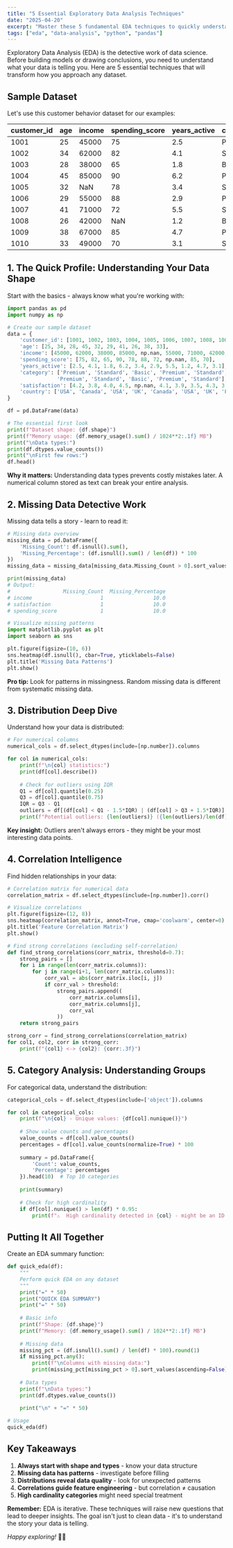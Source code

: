 ```yaml
---
title: "5 Essential Exploratory Data Analysis Techniques"
date: "2025-04-20"
excerpt: "Master these 5 fundamental EDA techniques to quickly understand any dataset. From missing data patterns to correlation insights, get actionable results fast."
tags: ["eda", "data-analysis", "python", "pandas"]
---
```


Exploratory Data Analysis (EDA) is the detective work of data science. Before building models or drawing conclusions, you need to understand what your data is telling you. Here are 5 essential techniques that will transform how you approach any dataset.

## Sample Dataset

Let's use this customer behavior dataset for our examples:

| customer_id | age | income | spending_score | years_active | category | satisfaction | country |
|-------------|-----|--------|----------------|--------------|----------|-------------|---------|
| 1001        | 25  | 45000  | 75             | 2.5          | Premium  | 4.2         | USA     |
| 1002        | 34  | 62000  | 82             | 4.1          | Standard | 3.8         | Canada  |
| 1003        | 28  | 38000  | 65             | 1.8          | Basic    | 4.0         | USA     |
| 1004        | 45  | 85000  | 90             | 6.2          | Premium  | 4.5         | UK      |
| 1005        | 32  | NaN    | 78             | 3.4          | Standard | NaN         | Canada  |
| 1006        | 29  | 55000  | 88             | 2.9          | Premium  | 4.1         | USA     |
| 1007        | 41  | 71000  | 72             | 5.5          | Standard | 3.9         | UK      |
| 1008        | 26  | 42000  | NaN            | 1.2          | Basic    | 3.5         | France  |
| 1009        | 38  | 67000  | 85             | 4.7          | Premium  | 4.3         | USA     |
| 1010        | 33  | 49000  | 70             | 3.1          | Standard | 3.7         | Canada  |

## 1. The Quick Profile: Understanding Your Data Shape

Start with the basics - always know what you're working with:

```python
import pandas as pd
import numpy as np

# Create our sample dataset
data = {
    'customer_id': [1001, 1002, 1003, 1004, 1005, 1006, 1007, 1008, 1009, 1010],
    'age': [25, 34, 28, 45, 32, 29, 41, 26, 38, 33],
    'income': [45000, 62000, 38000, 85000, np.nan, 55000, 71000, 42000, 67000, 49000],
    'spending_score': [75, 82, 65, 90, 78, 88, 72, np.nan, 85, 70],
    'years_active': [2.5, 4.1, 1.8, 6.2, 3.4, 2.9, 5.5, 1.2, 4.7, 3.1],
    'category': ['Premium', 'Standard', 'Basic', 'Premium', 'Standard', 
                'Premium', 'Standard', 'Basic', 'Premium', 'Standard'],
    'satisfaction': [4.2, 3.8, 4.0, 4.5, np.nan, 4.1, 3.9, 3.5, 4.3, 3.7],
    'country': ['USA', 'Canada', 'USA', 'UK', 'Canada', 'USA', 'UK', 'France', 'USA', 'Canada']
}

df = pd.DataFrame(data)

# The essential first look
print(f"Dataset shape: {df.shape}")
print(f"Memory usage: {df.memory_usage().sum() / 1024**2:.1f} MB")
print("\nData types:")
print(df.dtypes.value_counts())
print("\nFirst few rows:")
df.head()
```

**Why it matters:** Understanding data types prevents costly mistakes later. A numerical column stored as text can break your entire analysis.

## 2. Missing Data Detective Work

Missing data tells a story - learn to read it:

```python
# Missing data overview
missing_data = pd.DataFrame({
    'Missing_Count': df.isnull().sum(),
    'Missing_Percentage': (df.isnull().sum() / len(df)) * 100
})
missing_data = missing_data[missing_data.Missing_Count > 0].sort_values('Missing_Count', ascending=False)

print(missing_data)
# Output:
#                 Missing_Count  Missing_Percentage
# income                      1                10.0
# satisfaction                1                10.0
# spending_score              1                10.0

# Visualize missing patterns
import matplotlib.pyplot as plt
import seaborn as sns

plt.figure(figsize=(10, 6))
sns.heatmap(df.isnull(), cbar=True, yticklabels=False)
plt.title('Missing Data Patterns')
plt.show()
```

**Pro tip:** Look for patterns in missingness. Random missing data is different from systematic missing data.

## 3. Distribution Deep Dive

Understand how your data is distributed:

```python
# For numerical columns
numerical_cols = df.select_dtypes(include=[np.number]).columns

for col in numerical_cols:
    print(f"\n{col} statistics:")
    print(df[col].describe())
    
    # Check for outliers using IQR
    Q1 = df[col].quantile(0.25)
    Q3 = df[col].quantile(0.75)
    IQR = Q3 - Q1
    outliers = df[(df[col] < Q1 - 1.5*IQR) | (df[col] > Q3 + 1.5*IQR)]
    print(f"Potential outliers: {len(outliers)} ({len(outliers)/len(df)*100:.1f}%)")
```

**Key insight:** Outliers aren't always errors - they might be your most interesting data points.

## 4. Correlation Intelligence

Find hidden relationships in your data:

```python
# Correlation matrix for numerical data
correlation_matrix = df.select_dtypes(include=[np.number]).corr()

# Visualize correlations
plt.figure(figsize=(12, 8))
sns.heatmap(correlation_matrix, annot=True, cmap='coolwarm', center=0)
plt.title('Feature Correlation Matrix')
plt.show()

# Find strong correlations (excluding self-correlation)
def find_strong_correlations(corr_matrix, threshold=0.7):
    strong_pairs = []
    for i in range(len(corr_matrix.columns)):
        for j in range(i+1, len(corr_matrix.columns)):
            corr_val = abs(corr_matrix.iloc[i, j])
            if corr_val > threshold:
                strong_pairs.append((
                    corr_matrix.columns[i], 
                    corr_matrix.columns[j], 
                    corr_val
                ))
    return strong_pairs

strong_corr = find_strong_correlations(correlation_matrix)
for col1, col2, corr in strong_corr:
    print(f"{col1} <-> {col2}: {corr:.3f}")
```

## 5. Category Analysis: Understanding Groups

For categorical data, understand the distribution:

```python
categorical_cols = df.select_dtypes(include=['object']).columns

for col in categorical_cols:
    print(f"\n{col} - Unique values: {df[col].nunique()}")
    
    # Show value counts and percentages
    value_counts = df[col].value_counts()
    percentages = df[col].value_counts(normalize=True) * 100
    
    summary = pd.DataFrame({
        'Count': value_counts,
        'Percentage': percentages
    }).head(10)  # Top 10 categories
    
    print(summary)
    
    # Check for high cardinality
    if df[col].nunique() > len(df) * 0.95:
        print(f"⚠️  High cardinality detected in {col} - might be an ID column")
```

## Putting It All Together

Create an EDA summary function:

```python
def quick_eda(df):
    """
    Perform quick EDA on any dataset
    """
    print("=" * 50)
    print("QUICK EDA SUMMARY")
    print("=" * 50)
    
    # Basic info
    print(f"Shape: {df.shape}")
    print(f"Memory: {df.memory_usage().sum() / 1024**2:.1f} MB")
    
    # Missing data
    missing_pct = (df.isnull().sum() / len(df) * 100).round(1)
    if missing_pct.any():
        print(f"\nColumns with missing data:")
        print(missing_pct[missing_pct > 0].sort_values(ascending=False))
    
    # Data types
    print(f"\nData types:")
    print(df.dtypes.value_counts())
    
    print("\n" + "=" * 50)

# Usage
quick_eda(df)
```

## Key Takeaways

1. **Always start with shape and types** - know your data structure
2. **Missing data has patterns** - investigate before filling
3. **Distributions reveal data quality** - look for unexpected patterns
4. **Correlations guide feature engineering** - but correlation ≠ causation
5. **High cardinality categories** might need special treatment

**Remember:** EDA is iterative. These techniques will raise new questions that lead to deeper insights. The goal isn't just to clean data - it's to understand the story your data is telling.

*Happy exploring!* 🕵️‍♂️
